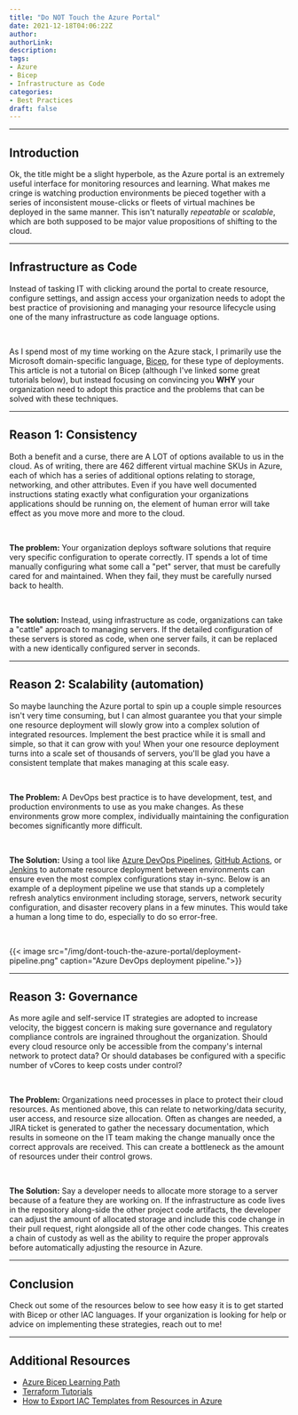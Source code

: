 ```yaml
---
title: "Do NOT Touch the Azure Portal"
date: 2021-12-18T04:06:22Z
author:
authorLink:
description:
tags:
- Azure
- Bicep
- Infrastructure as Code
categories:
- Best Practices
draft: false
---
```


***
## Introduction
Ok, the title might be a slight hyperbole, as the Azure portal is an extremely useful interface for monitoring resources and learning. 
What makes me cringe is watching production environments be pieced together with a series of inconsistent mouse-clicks or fleets of virtual machines be deployed in the same manner. 
This isn't naturally *repeatable* or *scalable*, which are both supposed to be major value propositions of shifting to the cloud.

***
## Infrastructure as Code
Instead of tasking IT with clicking around the portal to create resource, configure settings, and assign access your organization needs to adopt the best practice of provisioning and managing your resource lifecycle using one of the many infrastructure as code language options. 

&nbsp;

As I spend most of my time working on the Azure stack, I primarily use the Microsoft domain-specific language, [Bicep](https://docs.microsoft.com/en-us/azure/azure-resource-manager/bicep/overview), for these type of deployments. 
This article is not a tutorial on Bicep (although I've linked some great tutorials below), but instead focusing on convincing you **WHY** your organization need to adopt this practice and the problems that can be solved with these techniques. 

***
## Reason 1: Consistency
Both a benefit and a curse, there are A LOT of options available to us in the cloud. 
As of writing, there are 462 different virtual machine SKUs in Azure, each of which has a series of additional options relating to storage, networking, and other attributes. 
Even if you have well documented instructions stating exactly what configuration your organizations applications should be running on, the element of human error will take effect as you move more and more to the cloud.

&nbsp;

**The problem:** Your organization deploys software solutions that require very specific configuration to operate correctly. 
IT spends a lot of time manually configuring what some call a "pet" server, that must be carefully cared for and maintained. 
When they fail, they must be carefully nursed back to health.

&nbsp;

**The solution:** Instead, using infrastructure as code, organizations can take a "cattle" approach to managing servers. 
If the detailed configuration of these servers is stored as code, when one server fails, it can be replaced with a new identically configured server in seconds.

***
## Reason 2: Scalability (automation)
So maybe launching the Azure portal to spin up a couple simple resources isn't very time consuming, but I can almost guarantee you that your simple one resource deployment will slowly grow into a complex solution of integrated resources. 
Implement the best practice while it is small and simple, so that it can grow with you!
When your one resource deployment turns into a scale set of thousands of servers, you'll be glad you have a consistent template that makes managing at this scale easy.

&nbsp;

**The Problem:** A DevOps best practice is to have development, test, and production environments to use as you make changes. As these environments grow more complex, individually maintaining the configuration becomes significantly more difficult.

&nbsp;

**The Solution:** Using a tool like [Azure DevOps Pipelines](https://azure.microsoft.com/en-us/services/devops/pipelines/), [GitHub Actions](https://docs.github.com/en/actions), or [Jenkins](https://www.jenkins.io) to automate resource deployment between environments can ensure even the most complex configurations stay in-sync. Below is an example of a deployment pipeline we use that stands up a completely refresh analytics environment including storage, servers, network security configuration, and disaster recovery plans in a few minutes. This would take a human a long time to do, especially to do so error-free.

&nbsp;

{{< image src="/img/dont-touch-the-azure-portal/deployment-pipeline.png" caption="Azure DevOps deployment pipeline.">}}

***
## Reason 3: Governance
As more agile and self-service IT strategies are adopted to increase velocity, the biggest concern is making sure governance and regulatory compliance controls are ingrained throughout the organization. Should every cloud resource only be accessible from the company's internal network to protect data? Or should databases be configured with a specific number of vCores to keep costs under control?

&nbsp;

**The Problem:** Organizations need processes in place to protect their cloud resources. As mentioned above, this can relate to networking/data security, user access, and resource size allocation. Often as changes are needed, a JIRA ticket is generated to gather the necessary documentation, which results in someone on the IT team making the change manually once the correct approvals are received. This can create a bottleneck as the amount of resources under their control grows. 

&nbsp;

**The Solution:** Say a developer needs to allocate more storage to a server because of a feature they are working on. If the infrastructure as code lives in the repository along-side the other project code artifacts, the developer can adjust the amount of allocated storage and include this code change in their pull request, right alongside all of the other code changes. This creates a chain of custody as well as the ability to require the proper approvals before automatically adjusting the resource in Azure.

*** 
## Conclusion
Check out some of the resources below to see how easy it is to get started with Bicep or other IAC languages. If your organization is looking for help or advice on implementing these strategies, reach out to me!

*** 
## Additional Resources
- [Azure Bicep Learning Path](https://docs.microsoft.com/en-us/azure/azure-resource-manager/bicep/learn-bicep)
- [Terraform Tutorials](https://learn.hashicorp.com/terraform)
- [How to Export IAC Templates from Resources in Azure](https://docs.microsoft.com/en-us/azure/azure-resource-manager/templates/export-template-portal)
